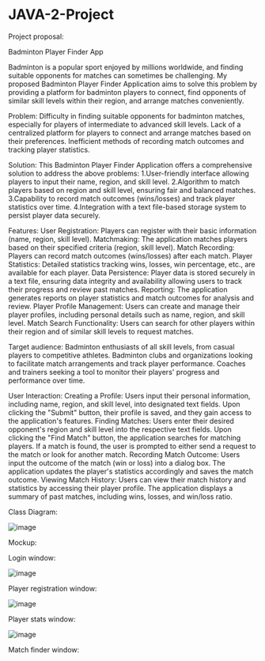 # JAVA-2-Project

Project proposal:

Badminton Player Finder App

Badminton is a popular sport enjoyed by millions worldwide, and finding suitable opponents for matches can sometimes be challenging. My proposed Badminton Player Finder Application aims to solve this problem by providing a platform for badminton players to connect, find opponents of similar skill levels within their region, and arrange matches conveniently.

Problem:
Difficulty in finding suitable opponents for badminton matches, especially for players of intermediate to advanced skill levels.
Lack of a centralized platform for players to connect and arrange matches based on their preferences.
Inefficient methods of recording match outcomes and tracking player statistics.

Solution:
This Badminton Player Finder Application offers a comprehensive solution to address the above problems:
1.User-friendly interface allowing players to input their name, region, and skill level.
2.Algorithm to match players based on region and skill level, ensuring fair and balanced matches.
3.Capability to record match outcomes (wins/losses) and track player statistics over time.
4.Integration with a text file-based storage system to persist player data securely.

Features:
User Registration: Players can register with their basic information (name, region, skill level).
Matchmaking: The application matches players based on their specified criteria (region, skill level).
Match Recording: Players can record match outcomes (wins/losses) after each match.
Player Statistics: Detailed statistics tracking wins, losses, win percentage, etc., are available for each player.
Data Persistence: Player data is stored securely in a text file, ensuring data integrity and availability allowing users to track their progress and review past matches.
Reporting: The application generates reports on player statistics and match outcomes for analysis and review.
Player Profile Management: Users can create and manage their player profiles, including personal details such as name, region, and skill level.
Match Search Functionality: Users can search for other players within their region and of similar skill levels to request matches.

Target audience:
Badminton enthusiasts of all skill levels, from casual players to competitive athletes.
Badminton clubs and organizations looking to facilitate match arrangements and track player performance.
Coaches and trainers seeking a tool to monitor their players' progress and performance over time.

User Interaction:
Creating a Profile: Users input their personal information, including name, region, and skill level, into designated text fields. Upon clicking the "Submit" button, their profile is saved, and they gain access to the application's features.
Finding Matches: Users enter their desired opponent's region and skill level into the respective text fields. Upon clicking the "Find Match" button, the application searches for matching players. If a match is found, the user is prompted to either send a request to the match or look for another match.
Recording Match Outcome: Users input the outcome of the match (win or loss) into a dialog box. The application updates the player's statistics accordingly and saves the match outcome.
Viewing Match History: Users can view their match history and statistics by accessing their player profile. The application displays a summary of past matches, including wins, losses, and win/loss ratio.

Class Diagram:


![image](https://github.com/Mtouch08/JAVA-2-Project/assets/97079008/48a6e92a-fec3-405d-9d10-b40acf4578c1)







Mockup:

Login window:

![image](https://github.com/Mtouch08/PlayBadmintonApp-Java/assets/97079008/32e4d120-79f2-491d-9425-675bbd3a1b03)


Player registration window:

![image](https://github.com/Mtouch08/PlayBadmintonApp-Java/assets/97079008/c3d48802-a50c-41e0-8016-151dda5ceb37)

Player stats window:

![image](https://github.com/Mtouch08/JAVA-2-Project/assets/97079008/642cc2fc-de41-4e64-b5df-17ed6a818e04)

Match finder window:









